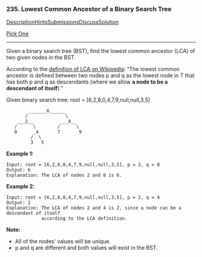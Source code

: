 ### 235. Lowest Common Ancestor of a Binary Search Tree

[Description](https://leetcode.com/problems/lowest-common-ancestor-of-a-binary-search-tree/description/)[Hints](https://leetcode.com/problems/lowest-common-ancestor-of-a-binary-search-tree/hints/)[Submissions](https://leetcode.com/problems/lowest-common-ancestor-of-a-binary-search-tree/submissions/)[Discuss](https://leetcode.com/problems/lowest-common-ancestor-of-a-binary-search-tree/discuss/)[Solution](https://leetcode.com/problems/lowest-common-ancestor-of-a-binary-search-tree/solution/)

[Pick One](https://leetcode.com/problems/random-one-question/)

------

Given a binary search tree (BST), find the lowest common ancestor (LCA) of two given nodes in the BST.

According to the [definition of LCA on Wikipedia](https://en.wikipedia.org/wiki/Lowest_common_ancestor): “The lowest common ancestor is defined between two nodes p and q as the lowest node in T that has both p and q as descendants (where we allow **a node to be a descendant of itself**).”

Given binary search tree:  root = [6,2,8,0,4,7,9,null,null,3,5]

```
        _______6______
       /              \
    ___2__          ___8__
   /      \        /      \
   0      _4       7       9
         /  \
         3   5
```

**Example 1:**

```
Input: root = [6,2,8,0,4,7,9,null,null,3,5], p = 2, q = 8
Output: 6
Explanation: The LCA of nodes 2 and 8 is 6.
```

**Example 2:**

```
Input: root = [6,2,8,0,4,7,9,null,null,3,5], p = 2, q = 4
Output: 2
Explanation: The LCA of nodes 2 and 4 is 2, since a node can be a descendant of itself 
             according to the LCA definition.
```

**Note:**

- All of the nodes' values will be unique.
- p and q are different and both values will exist in the BST.